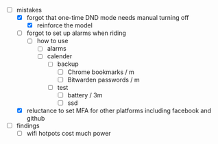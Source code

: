 - [ ] mistakes
    - [x] forgot that one-time DND mode needs manual turning off
        - [x] reinforce the model 
    - [ ] forgot to set up alarms when riding
        - [ ] how to use
            - [ ] alarms
            - [ ] calender
                - [ ] backup
                    - [ ] Chrome bookmarks / m
                    - [ ] Bitwarden passwords / m
                - [ ] test
                    - [ ] battery / 3m
                    - [ ] ssd
    - [x] reluctance to set MFA for other platforms including facebook and github
- [ ] findings
    - [ ] wifi hotpots cost much power